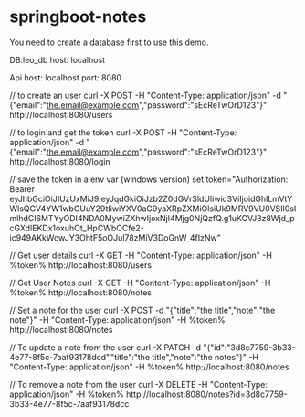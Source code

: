 # springboot-notes

You need to create a database first to use this demo.

DB:leo_db
host: localhost

Api host: localhost
port: 8080

// to create an user
curl -X POST -H "Content-Type: application/json" -d "{\"email\":\"the.email@example.com\",\"password\":\"sEcReTwOrD123\"}" http://localhost:8080/users

// to login and get the token
curl -X POST -H "Content-Type: application/json" -d "{\"email\":\"the.email@example.com\",\"password\":\"sEcReTwOrD123\"}" http://localhost:8080/login

// save the token in a env var (windows version)
 set token="Authorization: Bearer eyJhbGciOiJIUzUxMiJ9.eyJqdGkiOiJzb2Z0dGVrSldUIiwic3ViIjoidGhlLmVtYWlsQGV4YW1wbGUuY29tIiwiYXV0aG9yaXRpZXMiOlsiUk9MRV9VU0VSIl0sImlhdCI6MTYyODI4NDA0MywiZXhwIjoxNjI4Mjg0NjQzfQ.g1uKCVJ3z8Wjd_pcGXdlEKDx1oxuhOt_HpCWbOCfe2-ic949AKkWowJY3OhtF5oOJul78zMiV3DoGnW_4fIzNw"

// Get user details
curl -X GET -H "Content-Type: application/json" -H %token% http://localhost:8080/users

// Get User Notes
curl -X GET -H "Content-Type: application/json" -H %token% http://localhost:8080/notes

// Set a note for the user
curl -X POST -d "{\"title\":\"the title\",\"note\":\"the note\"}" -H "Content-Type: application/json" -H %token% http://localhost:8080/notes

// To update a note from the user
curl -X PATCH -d "{\"id\":\"3d8c7759-3b33-4e77-8f5c-7aaf93178dcd\",\"title\":\"the title\",\"note\":\"the notes\"}" -H "Content-Type: application/json" -H %token% http://localhost:8080/notes

// To remove a note from the user
curl -X DELETE  -H "Content-Type: application/json" -H %token% http://localhost:8080/notes?id=3d8c7759-3b33-4e77-8f5c-7aaf93178dcc
